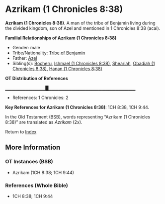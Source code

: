 # Azrikam (1 Chronicles 8:38)
**Azrikam (1 Chronicles 8:38)**. 
A man of the tribe of Benjamin living during the divided kingdom, son of Azel and mentioned in 1 Chronicles 8:38 (acai). 




**Familial Relationships of Azrikam (1 Chronicles 8:38)**


* Gender: male
* Tribe/Nationality: [Tribe of Benjamin](../../../groups/md/acai/Benjamin.md)
* Father: [Azel](Azel.md)
* Sibling(s): [Bocheru](Bocheru.md), [Ishmael (1 Chronicles 8:38)](Ishmael.3.md), [Sheariah](Sheariah.md), [Obadiah (1 Chronicles 8:38)](Obadiah.4.md), [Hanan (1 Chronicles 8:38)](Hanan.2.md)


**OT Distribution of References**

▁▁▁▁▁▁▁▁▁▁▁▁█▁▁▁▁▁▁▁▁▁▁▁▁▁▁▁▁▁▁▁▁▁▁▁▁▁▁
* References: 1 Chronicles: 2



**Key References for Azrikam (1 Chronicles 8:38)**: 
1CH 8:38, 1CH 9:44. 


In the Old Testament (BSB), words representing “Azrikam (1 Chronicles 8:38)” are translated as 
*Azrikam* (2x). 




Return to [Index](00-Index.md)

## More Information

### OT Instances (BSB)

* Azrikam (1CH 8:38; 1CH 9:44)



### References (Whole Bible)

* 1CH 8:38; 1CH 9:44



